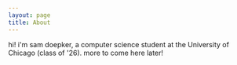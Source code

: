 ```yaml
---
layout: page
title: About
---
```


hi! i'm sam doepker, a computer science student at the University of Chicago (class of '26). more to come here later!